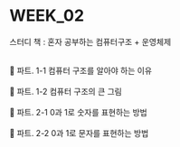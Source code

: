 # WEEK_02
스터디 책 : 혼자 공부하는 컴퓨터구조 + 운영체제
<br/><br/>

🍊 파트. 1-1 컴퓨터 구조를 알아야 하는 이유
<br/><br/>
🍇 파트. 1-2 컴퓨터 구조의 큰 그림
<br/><br/>
🥝 파트. 2-1 0과 1로 숫자를 표현하는 방법
<br/><br/>
🍉 파트. 2-2 0과 1로 문자를 표현하는 방법

